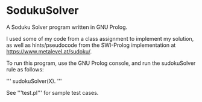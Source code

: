 # SodukuSolver
A Soduku Solver program written in GNU Prolog.

I used some of my code from a class assignment to implement my solution, as well as hints/pseudocode from the SWI-Prolog implementation at https://www.metalevel.at/sudoku/.

To run this program, use the GNU Prolog console, and run the sudokuSolver rule as follows:

'''
sudokuSolver(X).
'''

See '''test.pl''' for sample test cases.
